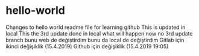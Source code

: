 # hello-world
Changes to hello world readme file for learning github
This is updated in local
This the 3rd update done in local
what will happen now no 3rd update branch
bunu web de değiştirdim
bunu da local de değiştirdim
Gitlab için ikinci değişiklik (15.4.2019)
Github için değişiklik (15.4.2019 19:05)